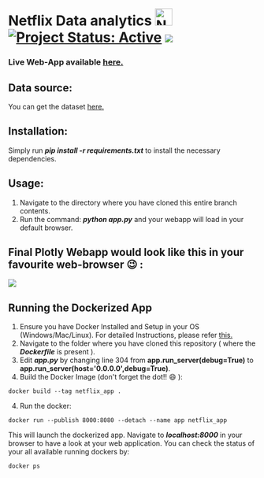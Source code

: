 # Netflix Data analytics <a href="https://emoji.gg/emoji/3266_Netflix"><img src="https://emoji.gg/assets/emoji/3266_Netflix.png" width="35px" height="35px" alt="Netflix"></a> [![Project Status: Active](https://www.repostatus.org/badges/latest/active.svg)](https://www.repostatus.org/#active) [![](https://img.shields.io/badge/Prateek-Ralhan-brightgreen.svg?colorB=ff0000)](https://prateekralhan.github.io/)


### Live Web-App available [here.](https://netflix-webapp.herokuapp.com/)

## Data source:
You can get the dataset [here.](https://www.kaggle.com/shivamb/netflix-shows)

## Installation:
Simply run ***pip install -r requirements.txt*** to install the necessary dependencies.

## Usage:
1. Navigate to the directory where you have cloned this entire branch contents.
2. Run the command: ***python app.py*** and your webapp will load in your default browser.

## Final Plotly Webapp would look like this in your favourite web-browser :wink: : 
<kbd>
<img src="https://user-images.githubusercontent.com/29462447/105572675-a460c580-5d7e-11eb-927d-7416ef820171.gif" data-canonical-src="https://user-images.githubusercontent.com/29462447/105572675-a460c580-5d7e-11eb-927d-7416ef820171.gif"/> 
</kbd>

## Running the Dockerized App
1. Ensure you have Docker Installed and Setup in your OS (Windows/Mac/Linux). For detailed Instructions, please refer [this.](https://docs.docker.com/engine/install/)
2. Navigate to the folder where you have cloned this repository ( where the ***Dockerfile*** is present ).
4. Edit ***app.py*** by changing line 304 from **app.run_server(debug=True)** to **app.run_server(host='0.0.0.0',debug=True)**.
5. Build the Docker Image (don't forget the dot!! :smile: ): 
```
docker build --tag netflix_app .
```
4. Run the docker:
```
docker run --publish 8000:8080 --detach --name app netflix_app
```

This will launch the dockerized app. Navigate to ***localhost:8000*** in your browser to have a look at your web application. You can check the status of your all available running dockers by:
```
docker ps
```

